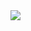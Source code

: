 <a href="https://codecov.io/gh/DiegoSouzaDev/UserCRUD">
  <img src="https://codecov.io/gh/DiegoSouzaDev/UserCRUD/branch/master/graph/badge.svg" />
</a>
